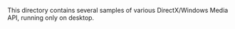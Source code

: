 This directory contains several samples of various DirectX/Windows Media API, running only on desktop. 
